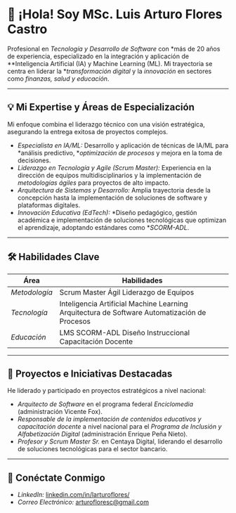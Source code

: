 # 👋 ¡Hola! Soy MSc. Luis Arturo Flores Castro
Profesional en *Tecnología y Desarrollo de Software* con *más de 20 años de experiencia, especializado en la integración y aplicación de **Inteligencia Artificial (IA) y Machine Learning (ML). Mi trayectoria se centra en liderar la **transformación digital* y la *innovación* en sectores como *finanzas, salud y educación*.

---

## 💡 Mi Expertise y Áreas de Especialización

Mi enfoque combina el liderazgo técnico con una visión estratégica, asegurando la entrega exitosa de proyectos complejos.

- *Especialista en IA/ML:* Desarrollo y aplicación de técnicas de IA/ML para *análisis predictivo, **optimización de procesos* y mejora en la toma de decisiones.
- *Liderazgo en Tecnología y Agile (Scrum Master):* Experiencia en la dirección de equipos multidisciplinarios y la implementación de *metodologías ágiles* para proyectos de alto impacto.
- *Arquitectura de Sistemas y Desarrollo:* Amplia trayectoria desde la concepción hasta la implementación de soluciones de software y plataformas digitales.
- *Innovación Educativa (EdTech):* *Diseño pedagógico, gestión académica e implementación de soluciones tecnológicas que optimizan el aprendizaje, adoptando estándares como **SCORM-ADL*.

---

## 🛠️ Habilidades Clave

| Área | Habilidades|
|---|---|
| *Metodología* | Scrum Master Ágil Liderazgo de Equipos |
| *Tecnología* | Inteligencia Artificial Machine Learning Arquitectura de Software Automatización de Procesos |
| *Educación* | LMS SCORM-ADL Diseño Instruccional Capacitación Docente |

---

## 🚀 Proyectos e Iniciativas Destacadas

He liderado y participado en proyectos estratégicos a nivel nacional:

- *Arquitecto de Software* en el programa federal *Enciclomedia* (administración Vicente Fox).
- *Responsable de la implementación de contenidos educativos y capacitación docente* a nivel nacional para el *Programa de Inclusión y Alfabetización Digital* (administración Enrique Peña Nieto).
- *Profesor y Scrum Master Sr.* en Centaya Digital, liderando el desarrollo de soluciones tecnológicas para el sector bancario.

---

## 🔗 Conéctate Conmigo

- *LinkedIn:* [linkedin.com/in/larturoflores/](https://linkedin.com/in/larturoflores/)
- *Correo Electrónico:* arturofloresc@gmail.com

<!--
*larturoflores01-afk/larturoflores01-afk* is a ✨ special ✨ repository because its README.md (this file) appears on your GitHub profile.

Here are some ideas to get you started:
